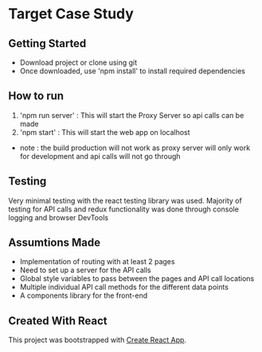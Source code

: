 # Target Case Study

## Getting Started

* Download project or clone using git
* Once downloaded, use 'npm install' to install required dependencies

## How to run

1. 'npm run server' : This will start the Proxy Server so api calls can be made
2. 'npm start' : This will start the web app on localhost
  * note : the build production will not work as proxy server will only work for development and api calls will not go through

## Testing

Very minimal testing with the react testing library was used. Majority of testing for API calls and redux functionality was done through console logging and browser DevTools

## Assumtions Made

- Implementation of routing with at least 2 pages
- Need to set up a server for the API calls
- Global style variables to pass between the pages and API call locations
- Multiple individual API call methods for the different data points
- A components library for the front-end

## Created With React

This project was bootstrapped with [Create React App](https://github.com/facebook/create-react-app).
